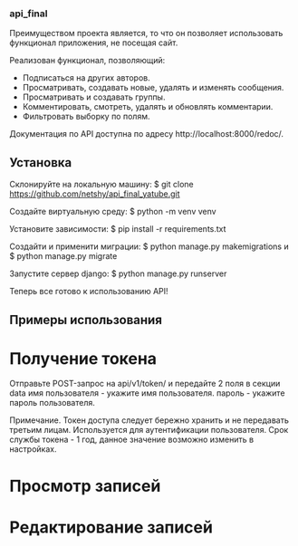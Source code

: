 ### api_final

Преимуществом проекта является, то что он позволяет использовать функционал приложения, не посещая сайт.

Реализован функционал, позволяющий:
* Подписаться на других авторов.
* Просматривать, создавать новые, удалять и изменять сообщения.
* Просматривать и создавать группы.
* Комментировать, смотреть, удалять и обновлять комментарии.
* Фильтровать выборку по полям.

Документация по API доступна по адресу http://localhost:8000/redoc/.

## Установка

Склонируйте на локальную машину:
$ git clone https://github.com/netshy/api_final_yatube.git

Создайте виртуальную среду:
$ python -m venv venv

Установите зависимости:
$ pip install -r requirements.txt

Создайти и применити миграции:
$ python manage.py makemigrations и $ python manage.py migrate

Запустите сервер django:
$ python manage.py runserver

Теперь все готово к использованию API!

## Примеры использования

# Получение токена
Отправьте POST-запрос на api/v1/token/ и передайте 2 поля в секции data
имя пользователя - укажите имя пользователя.
пароль - укажите пароль пользователя.


Примечание.
Токен доступа следует бережно хранить и не передавать третьим лицам. Используется для аутентификации пользователя.
Срок службы токена - 1 год, данное значение возможно изменить в настройках.

# Просмотр записей


# Редактирование записей


